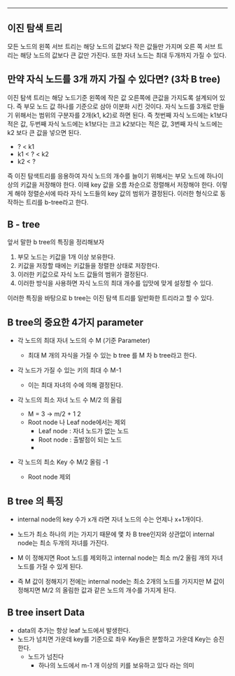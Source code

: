 
---


## 이진 탐색 트리

 모든 노드의 왼쪽 서브 트리는 해당 노드의 값보다 작은 값들만 가지며 오른 쪽 서브 트리는 해당 노드의 값보다 큰 값만 가진다.
  또한 자녀 노드는 최대 두개까지 가질 수 있다.


## 만약 자식 노드를 3개 까지 가질 수 있다면? (3차 B tree)

 이진 탐색 트리는 해당 노드기준 왼쪽에 작은 값 오른쪽에 큰값을 가지도록 설계되어 있다.  즉 부모 노드 값 하나를 기준으로 삼아 이분화 시킨 것이다. 
  자식 노드를 3개로 만들기 위해서는 범위의 구분자를 2개(k1, k2)로 하면 된다. 즉 첫번째 자식 노드에는 k1보다 적은 값, 두번째 자식 노드에는 k1보다는 크고 k2보다는 적은 값, 3번째 자식 노드에는 k2 보다 큰 값을 넣으면 된다.

- ? < k1
- k1 < ? < k2
- k2 < ?

 즉 이진 탐색트리를 응용하여 자식 노드의 개수를 늘이기 위해서는 부모 노드에 하나이상의 키값을 저장해야 한다. 이때 key 값을 오름 차순으로 정렬해서 저장해야 한다. 이렇게 해야 정렬순서에 따라 자식 노드들의 key 값의 범위가 결정된다. 
  이러한 형식으로 동작하는 트리를 b-tree라고 한다.

## B - tree


 앞서 말한 b tree의 특징을 정리해보자

1. 부모 노드는 키값을 1개 이상 보유한다.
2. 키값을 저장할 때에는 키값들을 정렬한 상태로 저장한다.
3. 이러한 키값으로 자식 노드 값들의 범위가 결정된다.
4. 이러한 방식을 사용하면 자식 노드의 최대 개수를 입맛에 맞게 설정할 수 있다.

 이러한 특징을 바탕으로 b tree는 이진 탐색 트리를 일반화한 트리라고 할 수 있다.

## B tree의 중요한 4가지 parameter

 - 각 노드의 최대 자녀 노드의 수 M (기준 Parameter)
	 - 최대 M 개의 자식을 가질 수 있는 b tree 를 M 차 b tree라고 한다.

- 각 노드가 가질 수 있는 키의 최대 수 M-1
	- 이는 최대 자녀의 수에 의해 결정된다.

- 각 노드의 최소 자녀 노드 수 M/2 의 올림 
	- M = 3 -> m/2 + 1 2
	- Root node 나 Leaf node에서는 제외
		- Leaf node : 자녀 노드가 없는 노드
		- Root node : 출발점이 되는 노드
		- 
- 각 노드의 최소 Key 수 M/2 올림 -1
	- Root node 제외


## B tree 의 특징

- internal node의 key 수가 x개 라면 자녀 노드의 수는 언제나 x+1개이다.

- 노드가 최소 하나의 키는 가지기 때문에 몇 차 B tree인지와 상관없이 internal node는 최소 두개의 자녀를 가진다.

- M 이 정해지면 Root 노드를 제외하고 internal node는 최소 m/2 올림 개의 자녀 노드를 가질 수 있게 된다.

- 즉 M 값이 정해지기 전에는 internal node는 최소 2개의 노드를 가지지만 M 값이 정해지면 M/2 의 올림한 값과 같은 노드의 개수를 가지게 된다.

## B tree insert Data

- data의 추가는 항상 leaf 노드에서 발생한다.
- 노드가 넘치면 가운데 key를 기준으로 좌우 Key들은 분할하고 가운데 Key는 승진한다.
	- 노드가 넘친다
		- 하나의 노드에서 m-1 개 이상의 키를 보유하고 있다 라는 의미
		